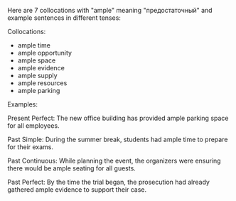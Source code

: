 Here are 7 collocations with "ample" meaning "предостаточный" and example sentences in different tenses:

Collocations:
- ample time
- ample opportunity
- ample space
- ample evidence
- ample supply
- ample resources
- ample parking

Examples:

Present Perfect: The new office building has provided ample parking space for all employees.

Past Simple: During the summer break, students had ample time to prepare for their exams.

Past Continuous: While planning the event, the organizers were ensuring there would be ample seating for all guests.

Past Perfect: By the time the trial began, the prosecution had already gathered ample evidence to support their case.